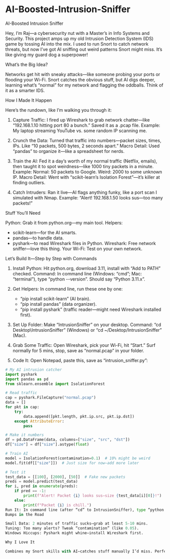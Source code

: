 # AI-Boosted-Intrusion-Sniffer
AI-Boosted Intrusion Sniffer

Hey, I’m Raj—a cybersecurity nut with a Master’s in Info Systems and Security. This project amps up my old Intrusion Detection System (IDS) game by tossing AI into the mix. I used to run Snort to catch network threats, but now I’ve got AI sniffing out weird patterns Snort might miss. It’s like giving my guard dog a superpower!

What’s the Big Idea?

Networks get hit with sneaky attacks—like someone probing your ports or flooding your Wi-Fi. Snort catches the obvious stuff, but AI digs deeper, learning what’s “normal” for my network and flagging the oddballs. Think of it as a smarter IDS.

How I Made It Happen

Here’s the rundown, like I’m walking you through it:

1. Capture Traffic: I fired up Wireshark to grab network chatter—like “192.168.1.10 hitting port 80 a bunch.” Saved it as a .pcap file.
   Example: My laptop streaming YouTube vs. some random IP scanning me.

2. Crunch the Data: Turned that traffic into numbers—packet sizes, times, IPs. Like “10 packets, 500 bytes, 2 seconds apart.”
   Macro Detail: Used “pandas” to organize it—like a spreadsheet for nerds.

3. Train the AI: Fed it a day’s worth of my normal traffic (Netflix, emails), then taught it to spot weirdness—like 1000 tiny packets in a minute.
   Example: Normal: 50 packets to Google. Weird: 2000 to some unknown IP.
   Macro Detail: Went with “scikit-learn’s Isolation Forest”—it’s killer at finding outliers.

4. Catch Intruders: Ran it live—AI flags anything funky, like a port scan I simulated with Nmap.
   Example: “Alert! 192.168.1.50 looks sus—too many packets!”

Stuff You’ll Need

Python: Grab it from python.org—my main tool.
Helpers:
- scikit-learn—for the AI smarts.
- pandas—to handle data.
- pyshark—to read Wireshark files in Python.
Wireshark: Free network sniffer—love this thing.
Your Wi-Fi: Test on your own network.

Let’s Build It—Step by Step with Commands

1. Install Python: Hit python.org, download 3.11, install with “Add to PATH” checked.
   Command: In command line (Windows: “cmd”; Mac: “terminal”), type “python --version”. Should say “Python 3.11.x”.

2. Get Helpers: In command line, run these one by one:
   - “pip install scikit-learn” (AI brain).
   - “pip install pandas” (data organizer).
   - “pip install pyshark” (traffic reader—might need Wireshark installed first).

3. Set Up Folder: Make “IntrusionSniffer” on your desktop.
   Command: “cd Desktop\IntrusionSniffer” (Windows) or “cd ~/Desktop/IntrusionSniffer” (Mac).

4. Grab Some Traffic: Open Wireshark, pick your Wi-Fi, hit “Start.” Surf normally for 5 mins, stop, save as “normal.pcap” in your folder.

5. Code It: Open Notepad, paste this, save as “intrusion_sniffer.py”:
```python
# My AI intrusion catcher
import pyshark
import pandas as pd
from sklearn.ensemble import IsolationForest

# Read traffic
cap = pyshark.FileCapture("normal.pcap")
data = []
for pkt in cap:
    try:
        data.append([pkt.length, pkt.ip.src, pkt.ip.dst])
    except AttributeError:
        pass

# Make it numbers
df = pd.DataFrame(data, columns=["size", "src", "dst"])
df["size"] = df["size"].astype(float)

# Train AI
model = IsolationForest(contamination=0.1)  # 10% might be weird
model.fit(df[["size"]])  # Just size for now—add more later

# Test it
test_data = [[100], [2000], [50]]  # Fake new packets
preds = model.predict(test_data)
for i, pred in enumerate(preds):
    if pred == -1:
        print(f"Alert! Packet {i} looks sus—size {test_data[i][0]}!")
    else:
        print(f"Packet {i} is chill.")
Run It: In command line (after “cd” to IntrusionSniffer), type “python intrusion_sniffer.py”. See what it flags!
Bumps in the Road

Small Data: 2 minutes of traffic sucks—grab at least 5-10 mins.
Tuning: Too many alerts? Tweak “contamination” (like 0.05).
Windows Hiccups: Pyshark might whine—install Wireshark first.

Why I Love It

Combines my Snort skills with AI—catches stuff manually I’d miss. Perfect for my auditing vibe.
